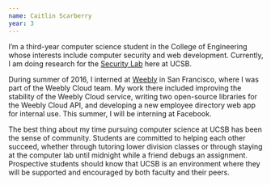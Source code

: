 ```yaml
---
name: Caitlin Scarberry
year: 3
---
```


I’m a third-year computer science student in the College of Engineering whose interests include computer security and web development. Currently, I am doing research for the [Security Lab](https://seclab.cs.ucsb.edu/) here at UCSB.

During summer of 2016, I interned at [Weebly](https://www.weebly.com/) in San Francisco, where I was part of the Weebly Cloud team. My work there included improving the stability of the Weebly Cloud service, writing two open-source libraries for the Weebly Cloud API, and developing a new employee directory web app for internal use. This summer, I will be interning at Facebook.

The best thing about my time pursuing computer science at UCSB has been the sense of community. Students are committed to helping each other succeed, whether through tutoring lower division classes or through staying at the computer lab until midnight while a friend debugs an assignment. Prospective students should know that UCSB is an environment where they will be supported and encouraged by both faculty and their peers.